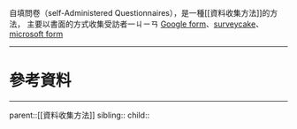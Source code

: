 自填問卷（self-Administered Questionnaires），是一種[[資料收集方法]]的方法，
主要以書面的方式收集受訪者一ㄐㄧㄢ
[Google form](https://docs.google.com/forms/u/0/)、[surveycake](https://www.surveycake.com)、[microsoft form](https://www.microsoft.com/zh-tw/microsoft-365/online-surveys-polls-quizzes)

- - -
# 參考資料

- - -
parent::[[資料收集方法]]
sibling::
child::